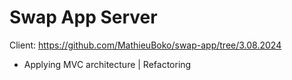 # Swap App Server

Client: https://github.com/MathieuBoko/swap-app/tree/3.08.2024

- Applying MVC architecture | Refactoring
